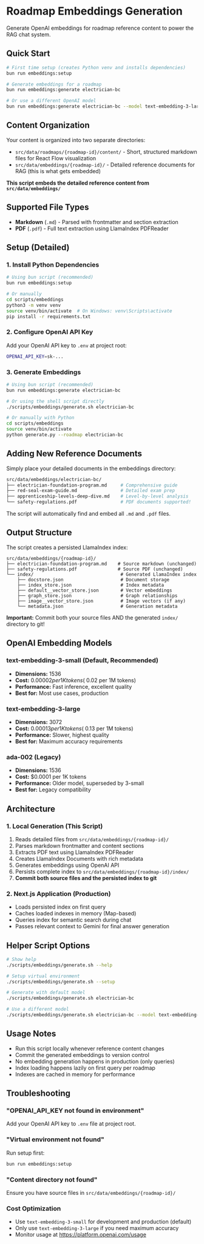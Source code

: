 # Roadmap Embeddings Generation

Generate OpenAI embeddings for roadmap reference content to power the RAG chat system.

## Quick Start

```bash
# First time setup (creates Python venv and installs dependencies)
bun run embeddings:setup

# Generate embeddings for a roadmap
bun run embeddings:generate electrician-bc

# Or use a different OpenAI model
bun run embeddings:generate electrician-bc --model text-embedding-3-large
```

## Content Organization

Your content is organized into two separate directories:

- `src/data/roadmaps/{roadmap-id}/content/` - Short, structured markdown files for React Flow visualization
- `src/data/embeddings/{roadmap-id}/` - Detailed reference documents for RAG (this is what gets embedded)

**This script embeds the detailed reference content from `src/data/embeddings/`**

## Supported File Types

- **Markdown** (`.md`) - Parsed with frontmatter and section extraction
- **PDF** (`.pdf`) - Full text extraction using LlamaIndex PDFReader

## Setup (Detailed)

### 1. Install Python Dependencies

```bash
# Using bun script (recommended)
bun run embeddings:setup

# Or manually
cd scripts/embeddings
python3 -m venv venv
source venv/bin/activate  # On Windows: venv\Scripts\activate
pip install -r requirements.txt
```

### 2. Configure OpenAI API Key

Add your OpenAI API key to `.env` at project root:

```bash
OPENAI_API_KEY=sk-...
```

### 3. Generate Embeddings

```bash
# Using bun script (recommended)
bun run embeddings:generate electrician-bc

# Or using the shell script directly
./scripts/embeddings/generate.sh electrician-bc

# Or manually with Python
cd scripts/embeddings
source venv/bin/activate
python generate.py --roadmap electrician-bc
```

## Adding New Reference Documents

Simply place your detailed documents in the embeddings directory:

```bash
src/data/embeddings/electrician-bc/
├── electrician-foundation-program.md     # Comprehensive guide
├── red-seal-exam-guide.md                # Detailed exam prep
├── apprenticeship-levels-deep-dive.md    # Level-by-level analysis
└── safety-regulations.pdf                # PDF documents supported!
```

The script will automatically find and embed all `.md` and `.pdf` files.

## Output Structure

The script creates a persisted LlamaIndex index:

```
src/data/embeddings/{roadmap-id}/
├── electrician-foundation-program.md    # Source markdown (unchanged)
├── safety-regulations.pdf               # Source PDF (unchanged)
└── index/                                # Generated LlamaIndex index
    ├── docstore.json                     # Document storage
    ├── index_store.json                  # Index metadata
    ├── default__vector_store.json        # Vector embeddings
    ├── graph_store.json                  # Graph relationships
    ├── image__vector_store.json          # Image vectors (if any)
    └── metadata.json                     # Generation metadata
```

**Important:** Commit both your source files AND the generated `index/` directory to git!

## OpenAI Embedding Models

### text-embedding-3-small (Default, Recommended)

- **Dimensions:** 1536
- **Cost:** $0.00002 per 1K tokens (~$0.02 per 1M tokens)
- **Performance:** Fast inference, excellent quality
- **Best for:** Most use cases, production

### text-embedding-3-large

- **Dimensions:** 3072
- **Cost:** $0.00013 per 1K tokens (~$0.13 per 1M tokens)
- **Performance:** Slower, highest quality
- **Best for:** Maximum accuracy requirements

### ada-002 (Legacy)

- **Dimensions:** 1536
- **Cost:** $0.0001 per 1K tokens
- **Performance:** Older model, superseded by 3-small
- **Best for:** Legacy compatibility

## Architecture

### 1. Local Generation (This Script)

1. Reads detailed files from `src/data/embeddings/{roadmap-id}/`
2. Parses markdown frontmatter and content sections
3. Extracts PDF text using LlamaIndex PDFReader
4. Creates LlamaIndex Documents with rich metadata
5. Generates embeddings using OpenAI API
6. Persists complete index to `src/data/embeddings/{roadmap-id}/index/`
7. **Commit both source files and the persisted index to git**

### 2. Next.js Application (Production)

- Loads persisted index on first query
- Caches loaded indexes in memory (Map-based)
- Queries index for semantic search during chat
- Passes relevant context to Gemini for final answer generation

## Helper Script Options

```bash
# Show help
./scripts/embeddings/generate.sh --help

# Setup virtual environment
./scripts/embeddings/generate.sh --setup

# Generate with default model
./scripts/embeddings/generate.sh electrician-bc

# Use a different model
./scripts/embeddings/generate.sh electrician-bc --model text-embedding-3-large
```

## Usage Notes

- Run this script locally whenever reference content changes
- Commit the generated embeddings to version control
- No embedding generation happens in production (only queries)
- Index loading happens lazily on first query per roadmap
- Indexes are cached in memory for performance

## Troubleshooting

### "OPENAI_API_KEY not found in environment"

Add your OpenAI API key to `.env` file at project root.

### "Virtual environment not found"

Run setup first:

```bash
bun run embeddings:setup
```

### "Content directory not found"

Ensure you have source files in `src/data/embeddings/{roadmap-id}/`

### Cost Optimization

- Use `text-embedding-3-small` for development and production (default)
- Only use `text-embedding-3-large` if you need maximum accuracy
- Monitor usage at https://platform.openai.com/usage
